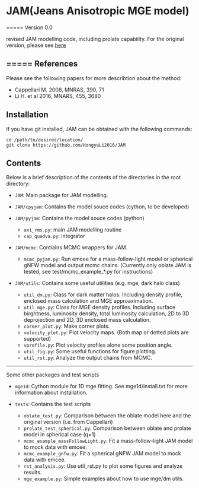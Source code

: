 # JAM(Jeans Anisotropic MGE model)
=====
Version 0.0 

revised JAM modelling code, including prolate capability.
For the original version, please see [here](http://www-astro.physics.ox.ac.uk/~mxc/software/)

=====
References
-----
Please see the following papers for more describtion about the method:
 * Cappellari M. 2008, MNRAS, 390, 71
 * Li H. et al 2016, MNARS, 455, 3680

Installation
----------
If you have git installed, JAM can be obtained with the following commands:
```
cd /path/to/desired/location/
git clone https://github.com/HongyuLi2016/JAM
```

Contents
--------
Below is a brief description of the contents of the directories in the
 root directory:
 
 * `JAM`:  Main package for JAM modelling.

 * `JAM/cpyjam`: Contains the model souce codes (cython, to be developed)

 * `JAM/pyjam`: Contains the model souce codes (python)
    * `axi_rms.py`: main JAM modelling routine
    * `cap_quadva.py`: integrator
  
 * `JAM/mcmc`: Contiains MCMC wrappers for JAM. 
    * `mcmc_pyjam.py`: Run emcee for a mass-follow-light model or spherical gNFW model and output
    mcmc chains. (Currently only oblate JAM is tested, see test/mcmc_example_*.py for instructions)
    
 * `JAM/utils`: Contains some useful utilities (e.g. mge, dark halo class)
    * `util_dm.py`: Class for dark matter halos. Including density profile, enclosed mass calculation and MGE
    approaximation.
    * `util_mge.py`: Class for MGE density profiles. Including surface birghtness, luminosity density, total
    luminosity calculation, 2D to 3D deprojection and 2D, 3D enclosed mass calculation.
    * `corner_plot.py`: Make corner plots.
    * `velocity_plot.py`: Plot velocity maps. (Both map or dotted plots are supported)
    * `vprofile.py`: Plot velocity profiles alone some position angle.
    * `util_fig.py`: Some useful functions for figure plotting.
    * `util_rst.py`: Analyze the output chains from MCMC.

--------
Some other packages and test scripts
* `mge1d`: Cython module for 1D mge fitting. See mge1d/install.txt for more information  about installation.

* `tests`: Contains the test scripts
    * `oblate_test.py`: Comparison between the oblate model here and the original version (i.e. from Cappellari)
    * `prolate_test_spherical.py`: Comparison between oblate and prolate model in spherical case (q=1)
    * `mcmc_example_massFollowLight.py`: Fit a mass-follow-light JAM model to mock data with emcee.
    * `mcmc_example_gnfw.py`: Fit a spherical gNFW JAM model to mock data with emcee.
    * `rst_analysis.py`: Use util_rst.py to plot some figures and analyze results.
    * `mge_example.py`: Simple examples about how to use mge/dm utils.
